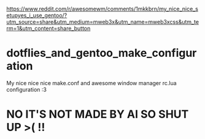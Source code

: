 https://www.reddit.com/r/awesomewm/comments/1mkkbrn/my_nice_nice_setupyes_i_use_gentoo/?utm_source=share&utm_medium=mweb3x&utm_name=mweb3xcss&utm_term=1&utm_content=share_button
# dotflies_and_gentoo_make_configuration
My nice nice nice make.conf and awesome window manager rc.lua configuration :3
# NO IT'S NOT MADE BY AI SO SHUT UP >( !!
